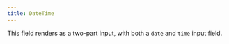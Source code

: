 ```yaml
---
title: DateTime
---
```

This field renders as a two-part input, with both a `date` and `time` input field.